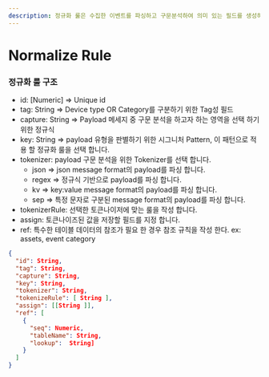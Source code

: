 ```yaml
---
description: 정규화 룰은 수집한 이벤트를 파싱하고 구문분석하여 의미 있는 필드를 생성하는 규칙 입니다.
---
```


# Normalize Rule

### 정규화 룰 구조

* id: \[Numeric] => Unique id
* tag: String => Device type OR Category를 구분하기 위한 Tag성 필드
* capture: String => Payload 메세지 중 구문 분석을 하고자 하는 영역을 선택 하기 위한 정규식
* key: String => payload 유형을 판별하기 위한 시그니처 Pattern, 이 패턴으로 적용 할 정규화 룰을 선택 합니다.
* tokenizer: payload 구문 분석을 위한 Tokenizer를 선택 합니다.
  * json => json message format의 payload를 파싱 합니다.
  * regex => 정규식 기반으로 payload를 파싱 합니다.
  * kv => key:value message format의 payload를 파싱 합니다.
  * sep => 특정 문자로 구분된 message format의 payload를 파싱 합니다.
* tokenizerRule: 선택한 토큰나이저에 맞는 룰을 작성 합니다.
* assign: 토큰나이즈된 값을 저장할 필드를 지정 합니다.
* ref: 특수한 테이블 데이터의 참조가 필요 한 경우 참조 규칙을 작성 한다. ex: assets, event category&#x20;

```json
{
  "id": String,
  "tag": String,
  "capture": String,
  "key": String,
  "tokenizer": String,
  "tokenizeRule": [ String ],
  "assign": [[String ]],
  "ref": [
    {
      "seq": Numeric,
      "tableName": String,
      "lookup":  String]
    }
  ]
}
```
